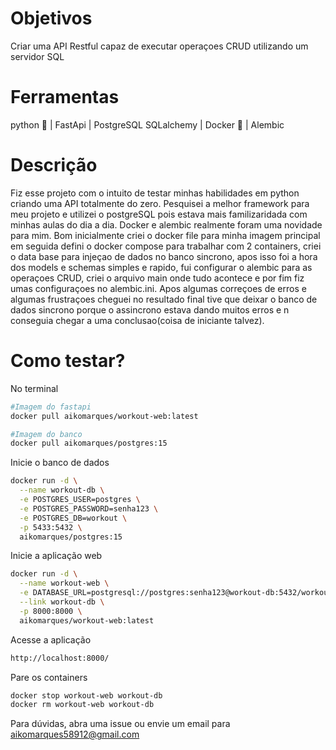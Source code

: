 # Objetivos

Criar uma API Restful capaz de executar operaçoes CRUD utilizando um servidor SQL

# Ferramentas

python 🐍 | FastApi | PostgreSQL SQLalchemy | Docker 🐋 | Alembic

# Descrição

Fiz esse projeto com o intuito de testar minhas habilidades em python criando uma API totalmente do zero. Pesquisei a melhor framework para meu projeto e utilizei o postgreSQL pois estava mais familizaridada com minhas aulas do dia a dia. Docker e alembic realmente foram uma novidade para mim.
Bom inicialmente criei o docker file para minha imagem principal em seguida defini o docker compose para trabalhar com 2 containers, criei o data base para injeçao de dados no banco sincrono, apos isso foi a hora dos models e schemas simples e rapido, fui configurar o alembic para as operaçoes CRUD, criei o arquivo main onde tudo acontece e por fim fiz umas configuraçoes no alembic.ini. Apos algumas correçoes de erros e algumas frustraçoes cheguei no resultado final tive que deixar o banco de dados sincrono porque o assincrono estava dando muitos erros e n conseguia chegar a uma conclusao(coisa de iniciante talvez).

# Como testar?

No terminal

```bash
#Imagem do fastapi
docker pull aikomarques/workout-web:latest

#Imagem do banco
docker pull aikomarques/postgres:15
```

Inicie o banco de dados
```bash
docker run -d \
  --name workout-db \
  -e POSTGRES_USER=postgres \
  -e POSTGRES_PASSWORD=senha123 \
  -e POSTGRES_DB=workout \
  -p 5433:5432 \
  aikomarques/postgres:15
```


Inicie a aplicação web
```bash
docker run -d \
  --name workout-web \
  -e DATABASE_URL=postgresql://postgres:senha123@workout-db:5432/workout \
  --link workout-db \
  -p 8000:8000 \
  aikomarques/workout-web:latest
```


Acesse a aplicação
```bash
http://localhost:8000/
```


Pare os containers
```bash
docker stop workout-web workout-db
docker rm workout-web workout-db
```

Para dúvidas, abra uma issue ou envie um email para aikomarques58912@gmail.com




